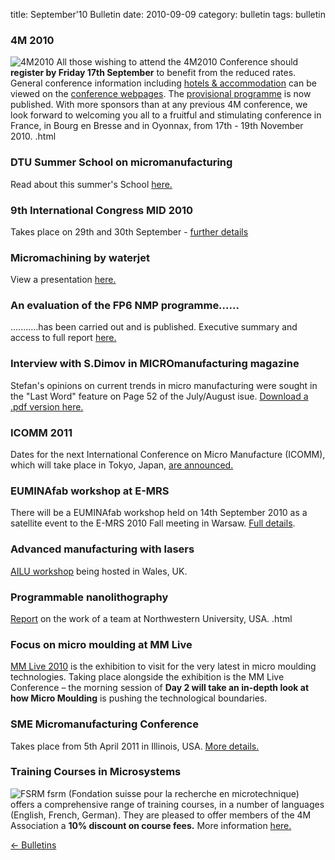 title: September'10 Bulletin
date: 2010-09-09 
category: bulletin
tags: bulletin

<!--break-->
###  4M 2010


![4M2010](/4m-association/images/4m-logotight_web.png)
All those wishing to attend the 4M2010 Conference should **register by Friday 17th September** to benefit from the reduced rates.  General conference information including [hotels & accommodation](/4m-association/content/Hotels-and-Acommodation/Hotels-and-Acommodation.html) can be viewed on the [conference webpages](/4m-association/conference/2010).  The [provisional programme](/4m-association/content/Provisional-Programme) is now published. With more sponsors than at any previous 4M conference, we look forward to welcoming you all to a fruitful and stimulating conference in France, in Bourg en Bresse and in Oyonnax, from 17th - 19th November 2010.  .html
    
###  DTU Summer School on micromanufacturing

Read about this summer's School [here.](/4m-association/content/Summer-School-micro-manufacturing/Summer-School-micro-manufacturing.html)
  
###  9th International Congress MID 2010

Takes place on 29th and 30th September - [further details](/4m-association/event/9th-International-MID-Congress.html)  
  
###  Micromachining by waterjet

View a presentation [here.](/4m-association/content/Waterjet-technology-precision-and-micro-machining/Waterjet-technology-precision-and-micro-machining.html)
  
###  An evaluation of the FP6 NMP programme......

...........has been carried out and is published. Executive summary and access to full report [here.](/4m-association/content/Evaluation-FP6-NMP/Evaluation-FP6-NMP.html)
  
###  Interview with S.Dimov in MICROmanufacturing magazine

Stefan's opinions on current trends in micro manufacturing were sought in the "Last Word" feature on Page 52 of the July/August isue. [Download a .pdf version here.](http://www.micromanufacturing.com/showthread.php?p=973)
  
###  ICOMM 2011

Dates for the next International Conference on Micro Manufacture (ICOMM), which will take place in Tokyo, Japan, [are announced.](/4m-association/event/ICOMM-2011)  
  
###  EUMINAfab workshop at E-MRS

There will be a EUMINAfab workshop held on 14th September 2010 as a satellite event to the E-MRS 2010 Fall meeting in Warsaw. [Full details](/4m-association/event/EUMINAfab-E-MRS.html).  
  
###  Advanced manufacturing with lasers

[AILU workshop](/4m-association/event/Advanced-micro-manufacturing-lasers.html) being hosted in Wales, UK.  
    
###  Programmable nanolithography

[Report](/4m-association/content/Revolutionizing-nanofabrication-programmable-nanolithography/Revolutionizing-nanofabrication-programmable-nanolithography.html) on the work of a team at Northwestern University, USA.  .html

###  Focus on micro moulding at MM Live

[MM Live 2010](http://www.micromanu.com/x/mmliveuk.html) is the exhibition to visit for  the very latest in micro moulding technologies. Taking place alongside the exhibition is the MM Live Conference – the morning session of **Day 2 will take an in-depth look at how Micro Moulding** is pushing the technological boundaries.  
  
###  SME Micromanufacturing Conference

Takes place from 5th April 2011 in Illinois, USA. [More details.](/4m-association/event/SME-Micromanufacturing-Conference)  

###  Training Courses in Microsystems

![FSRM](/4m-association/images/fsrm_logo_web.gif)
fsrm (Fondation suisse pour la recherche en microtechnique) offers a comprehensive range of training courses, in a number of languages (English, French, German). They are pleased to offer members of the 4M Association a <b>10% discount on course fees.</b> More information [here.](/4m-association/content/fsrm-training-courses/fsrm-training-courses.html)

[&larr; Bulletins](/4m-association/bulletin/index.html)